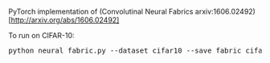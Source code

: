 PyTorch implementation of (Convolutinal Neural Fabrics arxiv:1606.02492)[http://arxiv.org/abs/1606.02492]

To run on CIFAR-10:
<pre>
python neural_fabric.py --dataset cifar10 --save fabric_cifar10
</pre>

